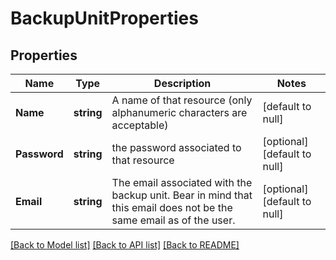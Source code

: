 # BackupUnitProperties

## Properties
Name | Type | Description | Notes
------------ | ------------- | ------------- | -------------
**Name** | **string** | A name of that resource (only alphanumeric characters are acceptable) | [default to null]
**Password** | **string** | the password associated to that resource | [optional] [default to null]
**Email** | **string** | The email associated with the backup unit. Bear in mind that this email does not be the same email as of the user. | [optional] [default to null]

[[Back to Model list]](../README.md#documentation-for-models) [[Back to API list]](../README.md#documentation-for-api-endpoints) [[Back to README]](../README.md)

